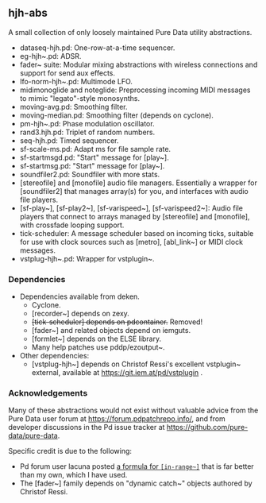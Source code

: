 ## hjh-abs

A small collection of only loosely maintained Pure Data utility abstractions.

- dataseq-hjh.pd: One-row-at-a-time sequencer.
- eg-hjh~.pd: ADSR.
- fader~ suite: Modular mixing abstractions with wireless connections and support for send aux effects.
- lfo-norm-hjh~.pd: Multimode LFO.
- midimonoglide and noteglide: Preprocessing incoming MIDI messages to mimic "legato"-style monosynths.
- moving-avg.pd: Smoothing filter.
- moving-median.pd: Smoothing filter (depends on cyclone).
- pm-hjh~.pd: Phase modulation oscillator.
- rand3.hjh.pd: Triplet of random numbers.
- seq-hjh.pd: Timed sequencer.
- sf-scale-ms.pd: Adapt ms for file sample rate.
- sf-startmsgd.pd: "Start" message for [play~].
- sf-startmsg.pd: "Start" message for [play~].
- soundfiler2.pd: Soundfiler with more stats.
- [stereofile] and [monofile] audio file managers. Essentially a wrapper for [soundfiler2] that manages array(s) for you, and interfaces with audio file players.
- [sf-play~], [sf-play2~], [sf-varispeed~], [sf-varispeed2~]: Audio file players that connect to arrays managed by [stereofile] and [monofile], with crossfade looping support.
- tick-scheduler: A message scheduler based on incoming ticks, suitable for use with clock sources such as [metro], [abl_link~] or MIDI clock messages.
- vstplug-hjh~.pd: Wrapper for vstplugin~.

### Dependencies

- Dependencies available from deken.
  - Cyclone.
  - [recorder~] depends on zexy.
  - ~~[tick-scheduler] depends on pdcontainer.~~ Removed!
  - [fader~] and related objects depend on iemguts.
  - [formlet~] depends on the ELSE library.
  - Many help patches use pddp/ezoutput~.
- Other dependencies:
  - [vstplug-hjh~] depends on Christof Ressi's excellent vstplugin~ external, available at https://git.iem.at/pd/vstplugin .

### Acknowledgements

Many of these abstractions would not exist without valuable advice from the Pure Data user forum at https://forum.pdpatchrepo.info/, and from developer discussions in the Pd issue tracker at https://github.com/pure-data/pure-data.

Specific credit is due to the following:

- Pd forum user lacuna posted [a formula for `[in-range~]`](https://forum.pdpatchrepo.info/topic/13644/inrange-in-vanilla-any-improvements/3) that is far better than my own, which I have used.
- The [fader~] family depends on "dynamic catch~" objects authored by Christof Ressi.
